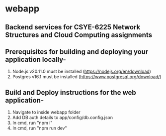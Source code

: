 # webapp

## Backend services for CSYE-6225 Network Structures and Cloud Computing assignments

## Prerequisites for building and deploying your application locally-  
1) Node.js v20.11.0 must be installed (https://nodejs.org/en/download)  
2) Postgres v16.1 must be installed (https://www.postgresql.org/download/)  

## Build and Deploy instructions for the web application-
1) Navigate to inside webapp folder
2) Add DB auth details to app/config/db.config.json
3) In cmd, run "npm i"
4) In cmd, run "npm run dev"

